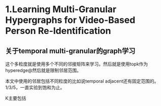 # 1.Learning Multi-Granular Hypergraphs for Video-Based Person Re-Identification

## 关于temporal multi-granular的graph学习
这个多粒度就是使用多个不同的邻接矩阵来学习。然后就是使用topk作为hyperedge@然后就是限制邻居范围。

本文中使用的邻居包括不同粒度的比如说temporal adjacent还有固定范围的。1/3/5，一直实验到饱和为止。

K主要包括
